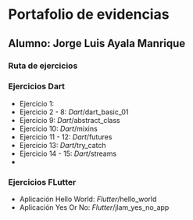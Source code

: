 # Portafolio de evidencias 
## Alumno: Jorge Luis Ayala Manrique
### Ruta de ejercicios

### Ejercicios Dart

+ Ejercicio 1:
+ Ejercicio 2 - 8: *Dart*/dart_basic_01
+ Ejercicio 9: *Dart*/abstract_class
+ Ejercicio 10: *Dart*/mixins
+ Ejercicio 11 - 12: *Dart*/futures
+ Ejercicio 13: *Dart*/try_catch
+ Ejercicio 14 - 15: *Dart*/streams
+ 

### Ejercicios FLutter

+ Aplicación Hello World: *Flutter*/hello_world
+ Aplicación Yes Or No: *Flutter*/jlam_yes_no_app
